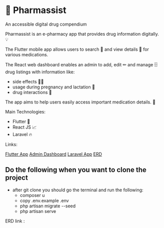 # 💊 Pharmassist  <br>   
An accessible digital drug compendium  

Pharmassist is an e-pharmacy app that provides  drug information digitally. 💡

The Flutter mobile app allows users to search 📲 and view details 📖 for various medications.  

The React web dashboard enables an admin to add, edit ✏ and manage 🗄 drug listings with information like:    

- side effects   👨‍⚕
- usage during pregnancy and lactation   🤰   
- drug interactions 🔄

The app aims to help users easily access important medication details. 💯

Main Technologies:    
- Flutter     🎨   
- React JS 📈
- Laravel 🔥

Links:

[Flutter App](https://github.com/Amjad1Qasem/pharma_assist)
[Admin Dashboard](https://github.com/Taha1dev/pharmasisst)
[Laravel App](https://github.com/JawadRustom/pharma-assist)
[ERD](https://drawsql.app/teams/dgu/diagrams/pharma-assist)

## Do the following when you want to clone the project

-   after git clone you should go the terminal and run the following:
    -   composer u
    -   copy  .env.example .env
    -   php artisan migrate --seed
    -   php artisan serve


ERD link : 
